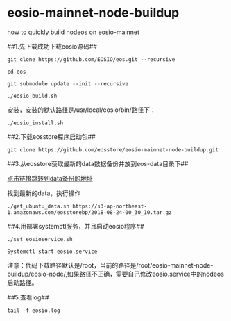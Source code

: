 # eosio-mainnet-node-buildup
how to quickly build nodeos on eosio-mainnet

##1.先下载成功下载eosio源码##
```
git clone https://github.com/EOSIO/eos.git --recursive

cd eos

git submodule update --init --recursive

./eosio_build.sh
```
安装，安装的默认路径是/usr/local/eosio/bin/路径下：
```
./eosio_install.sh
```


##2.下载eosstore程序启动包##

```
git clone https://github.com/eosstore/eosio-mainnet-node-buildup.git

```

##3.从eosstore获取最新的data数据备份并放到eos-data目录下##

[点击链接跳转到data备份的地址](https://s3-ap-northeast-1.amazonaws.com/eosstorebp/index.html)

找到最新的data，执行操作
```
./get_ubuntu_data.sh https://s3-ap-northeast-1.amazonaws.com/eosstorebp/2018-08-24-00_30_10.tar.gz
```

##4.用部署systemctl服务，并且启动eosio程序##
```
./set_eosioservice.sh

Systemctl start eosio.service
```

注意：代码下载路径默认是/root，当前的路径是/root/eosio-mainnet-node-buildup/eosio-node/,如果路径不正确，需要自己修改eosio.service中的nodeos启动路径。

##5.查看log##
```
tail -f eosio.log
```





